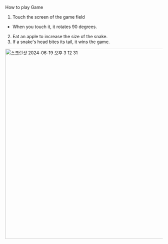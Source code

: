 How to play Game
1. Touch the screen of the game field
- When you touch it, it rotates 90 degrees.
2. Eat an apple to increase the size of the snake.
3. If a snake's head bites its tail, it wins the game.

<img width="606" alt="스크린샷 2024-06-19 오후 3 12 31" src="https://github.com/YangMun/SnakeBlockGame/assets/53438709/d468792a-0c1c-4df6-9567-6fd6d9113f06">

